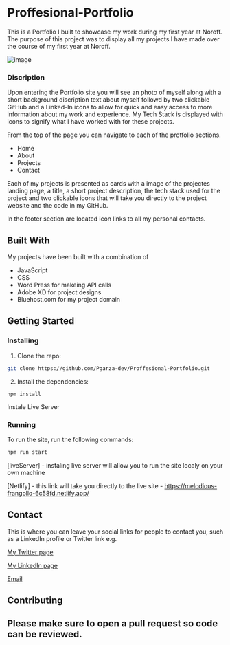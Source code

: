 # Proffesional-Portfolio

This is a Portfolio I built to showcase my work during my first year at Noroff. The purpose
of this project was to display all my projects I have made over the course of my first year
at Noroff.

![image](<img src="images/portfolio-screen-shot.jpg>)

### Discription

Upon entering the Portfolio site you will see an photo of myself along with a
short background discription text about myself followd by two clickable GitHub and a Linked-In
icons to allow for quick and easy access to more information about my work and experience.
My Tech Stack is displayed with icons to signify what I have worked with for these projects.

From the top of the page you can navigate to each of the protfolio sections.

- Home
- About
- Projects
- Contact

Each of my projects is presented as cards with a image of the projectes landing page, a title,
a short project description, the tech stack used for the project and two clickable icons
that will take you directly to the project website and the code in my GitHub.


In the footer section are located icon links to all my personal contacts. 


## Built With

My projects have been built with a combination of

- JavaScript
- CSS
- Word Press for makeing API calls
- Adobe XD for project designs
- Bluehost.com for my project domain


## Getting Started

### Installing

1. Clone the repo:

```bash
git clone https://github.com/Pgarza-dev/Proffesional-Portfolio.git
```

2. Install the dependencies:

```
npm install
```
Instale Live Server


### Running

To run the site, run the following commands:

```bash
npm run start
```
[liveServer] - instaling live server will allow you to run the site localy on your own machine

[Netlify] - this link will take you directly to the live site
          - https://melodious-frangollo-6c58fd.netlify.app/


## Contact

This is where you can leave your social links for people to contact you, such as a LinkedIn profile or Twitter link e.g.

[My Twitter page](https://twitter.com/PabloGarzaMMA)

[My LinkedIn page](https://www.linkedin.com/in/pablo-garza-4a897762/)

[Email](p.garza1983@gmail.com) 


## Contributing

Please make sure to open a pull request so code can be reviewed.
----------------------------------------------------------------------










